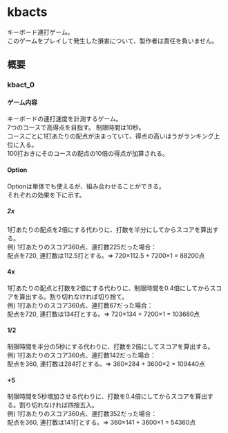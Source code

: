 # kbacts
キーボード連打ゲーム。  
このゲームをプレイして発生した損害について、製作者は責任を負いません。
## 概要
### kbact_0
#### ゲーム内容
キーボードの連打速度を計測するゲーム。  
7つのコースで高得点を目指す。
制限時間は10秒。  
コースごとに1打あたりの配点が決まっていて、得点の高いほうがランキング上位に入る。  
100打おきにそのコースの配点の10倍の得点が加算される。  
#### Option
Optionは単体でも使えるが、組み合わせることができる。  
それぞれの効果を下に示す。
##### 2x
1打あたりの配点を2倍にする代わりに、打数を半分にしてからスコアを算出する。  
例) 1打あたりのスコア360点、連打数225だった場合：  
配点を720, 連打数は112.5打とする。=> 720×112.5 + 7200×1 = 88200点
#### 4x
1打あたりの配点と打数を2倍にする代わりに、制限時間を0.4倍にしてからスコアを算出する。割り切れなければ切り捨て。  
例) 1打あたりのスコア360点、連打数67だった場合：  
配点を720, 連打数は134打とする。=> 720×134 + 7200×1 = 103680点
#### 1/2
制限時間を半分の5秒にする代わりに、打数を2倍にしてスコアを算出する。  
例) 1打あたりのスコア360点、連打数142だった場合：  
配点を360, 連打数は284打とする。=> 360×284 + 3600×2 = 109440点  
#### +5
制限時間を5秒増加させる代わりに、打数を0.4倍にしてからスコアを算出する。割り切れなければ四捨五入。  
例) 1打あたりのスコア360点、連打数352だった場合：  
配点を360, 連打数は141打とする。=> 360×141 + 3600×1 = 54360点

